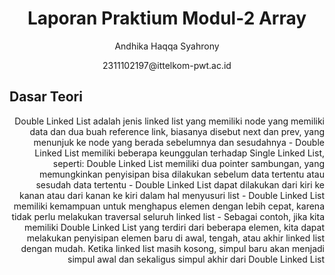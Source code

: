 # <h1 align="center"> Laporan Praktium Modul-2 Array </h1>
<p align="center"> Andhika Haqqa Syahrony <p>
<p align="center"> 2311102197@ittelkom-pwt.ac.id</p>

## Dasar Teori 
<div style="text-align: right">
 Double Linked List adalah jenis linked list yang memiliki node yang memiliki data dan dua buah reference link, biasanya disebut next dan prev, yang menunjuk ke node yang berada sebelumnya dan sesudahnya
- Double Linked List memiliki beberapa keunggulan terhadap Single Linked List, seperti:
Double Linked List memiliki dua pointer sambungan, yang memungkinkan penyisipan bisa dilakukan sebelum data tertentu atau sesudah data tertentu
- Double Linked List dapat dilakukan dari kiri ke kanan atau dari kanan ke kiri dalam hal menyusuri list
- Double Linked List memiliki kemampuan untuk menghapus elemen dengan lebih cepat, karena tidak perlu melakukan traversal seluruh linked list
- Sebagai contoh, jika kita memiliki Double Linked List yang terdiri dari beberapa elemen, kita dapat melakukan penyisipan elemen baru di awal, tengah, atau akhir linked list dengan mudah. Ketika linked list masih kosong, simpul baru akan menjadi simpul awal dan sekaligus simpul akhir dari Double Linked List
</div>
